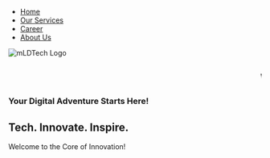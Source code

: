 <!DOCTYPE html>
<html lang="en">
<head>
    <link rel="stylesheet" href="index.css">
    <title>First project</title>
</head>
<body>
<div class="menu"> 
    <ul>
        <li><a href="index.html">Home</a></li>
        <li><a href="Our Services.html">Our Services</a></li>
        <li><a href="Career.html">Career</a></li>
        <li><a href="About Us.html">About Us</a></li>
    </ul>
</div>

<div class="Logo">
    <img src="Logo new.png" alt="mLDTech Logo" class="logo">
    </div>

<div class="Welcome">
        <h2><marquee>Welcome to the Future</marquee></h2> 
        <h3> Your Digital Adventure Starts Here!</h3>
</div>
       
<div class="Tech">
    <h2>Tech. Innovate. Inspire.</h2>
    <p>Welcome to the Core of Innovation!</p>
</div>

</body>
</html>
